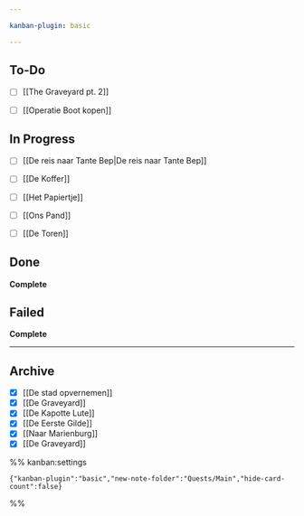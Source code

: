 ```yaml
---

kanban-plugin: basic

---
```


## To-Do

- [ ] [[The Graveyard pt. 2]]
- [ ] [[Operatie  Boot kopen]]


## In Progress

- [ ] [[De reis naar Tante Bep|De reis naar Tante Bep]]
- [ ] [[De Koffer]]
- [ ] [[Het Papiertje]]
- [ ] [[Ons Pand]]
- [ ] [[De Toren]]


## Done

**Complete**


## Failed

**Complete**


***

## Archive

- [x] [[De stad opvernemen]]
- [x] [[De Graveyard]]
- [x] [[De Kapotte Lute]]
- [x] [[De Eerste Gilde]]
- [x] [[Naar Marienburg]]
- [x] [[De Graveyard]]

%% kanban:settings
```
{"kanban-plugin":"basic","new-note-folder":"Quests/Main","hide-card-count":false}
```
%%